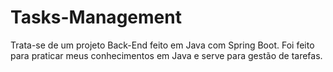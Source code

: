 # Tasks-Management
Trata-se de um projeto Back-End feito em Java com Spring Boot. Foi feito para praticar meus conhecimentos em Java e serve para gestão de tarefas.
